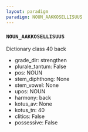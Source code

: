 ```yaml
---
layout: paradigm
paradigm: NOUN_AAKKOSELLISUUS
---
```

### ` NOUN_AAKKOSELLISUUS `

Dictionary class 40 back
* grade_dir: strengthen
* plurale_tantum: False
* pos: NOUN
* stem_diphthong: None
* stem_vowel: None
* upos: NOUN
* harmony: back
* kotus_av: None
* kotus_tn: 40
* clitics: False
* possessive: False
